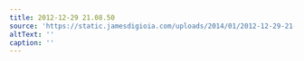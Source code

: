 ```yaml
---
title: 2012-12-29 21.08.50
source: 'https://static.jamesdigioia.com/uploads/2014/01/2012-12-29-21-08-50-scaled.jpg'
altText: ''
caption: ''
---
```


